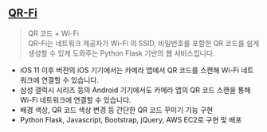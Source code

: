 ## [QR-Fi](http://3.35.218.204:5000)
>QR 코드 + Wi-Fi  
QR-Fi는 네트워크 제공자가 Wi-Fi 의 SSID, 비밀번호를 포함한 QR 코드를 쉽게 생성할 수 있게 도와주는 Python Flask 기반의 웹 서비스입니다.  
- iOS 11 이후 버전의 iOS 기기에서는 카메라 앱에서 QR 코드를 스캔해 Wi-Fi 네트워크에 연결할 수 있습니다.
- 삼성 갤럭시 시리즈 등의 Android 기기에서도 카메라 앱의 QR 코드 스캔을 통해 Wi-Fi 네트워크에 연결할 수 있습니다.
- 배경 색상, QR 코드 색상 변경 등 간단한 QR 코드 꾸미기 기능 구현
- Python Flask, Javascript, Bootstrap, jQuery, AWS EC2로 구현 및 배포
